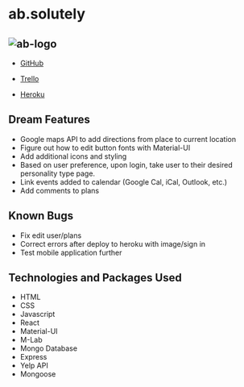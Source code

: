 # ab.solutely

![ab-logo](/Users/kevincmckenna/WDI_51/w12/WDI-Final-Project/ab-solutely/client/src/AB_logo.png)
---

-  [GitHub](https://github.com/kcmckenna/ab.solutely)


-  [Trello](https://trello.com/b/jqb1CxIT/wdi-final-project-absolutley)

-  [Heroku](https://dashboard.heroku.com/apps/nameless-sierra-12965)


## Dream Features

-  Google maps API to add directions from place to current location 
- Figure out how to edit button fonts with Material-UI
- Add additional icons and styling
- Based on user preference, upon login, take user to their desired personality type page.
- Link events added to calendar (Google Cal, iCal, Outlook, etc.)
- Add comments to plans


## Known Bugs

-  Fix edit user/plans
-  Correct errors after deploy to heroku with image/sign in
- Test mobile application further


## Technologies and Packages Used
- HTML
- CSS
- Javascript
- React
- Material-UI
- M-Lab
- Mongo Database
- Express
- Yelp API
- Mongoose




